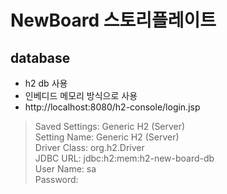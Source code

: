 
# NewBoard 스토리플레이트
## database
- h2 db 사용
- 인베디드 메모리 방식으로 사용
- http://localhost:8080/h2-console/login.jsp
> Saved Settings: Generic H2 (Server) <br>
> Setting Name: Generic H2 (Server) <br>
> Driver Class: org.h2.Driver <br>
> JDBC URL: jdbc:h2:mem:h2-new-board-db <br>
> User Name: sa <br>
> Password:	 
